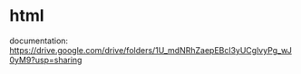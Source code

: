 # html

documentation: https://drive.google.com/drive/folders/1U_mdNRhZaepEBcl3yUCglvyPg_wJ0yM9?usp=sharing
